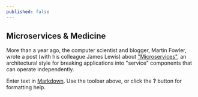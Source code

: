 ```yaml
---
published: false
---
```


## Microservices & Medicine
More than a year ago, the computer scientist and blogger, Martin Fowler, wrote a post (with his colleague James Lewis) about ["Microservices"](http://martinfowler.com/articles/microservices.html), an architectural style for breaking applications into "service" components that can operate independently.

Enter text in [Markdown](http://daringfireball.net/projects/markdown/). Use the toolbar above, or click the **?** button for formatting help.
